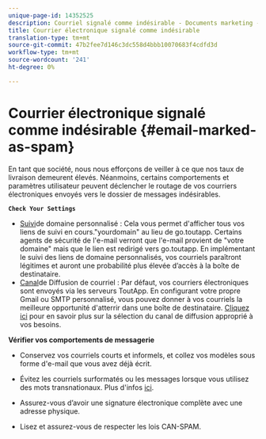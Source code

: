```yaml
---
unique-page-id: 14352525
description: Courriel signalé comme indésirable - Documents marketing - Documentation du produit
title: Courrier électronique signalé comme indésirable
translation-type: tm+mt
source-git-commit: 47b2fee7d146c3dc558d4bbb10070683f4cdfd3d
workflow-type: tm+mt
source-wordcount: '241'
ht-degree: 0%

---
```



# Courrier électronique signalé comme indésirable {#email-marked-as-spam}

En tant que société, nous nous efforçons de veiller à ce que nos taux de livraison demeurent élevés. Néanmoins, certains comportements et paramètres utilisateur peuvent déclencher le routage de vos courriers électroniques envoyés vers le dossier de messages indésirables.

**`Check Your Settings`**

* [Suivi](http://docs.marketo.com/x/4oPS)de domaine personnalisé : Cela vous permet d&#39;afficher tous vos liens de suivi en cours.&quot;yourdomain&quot; au lieu de go.toutapp. Certains agents de sécurité de l&#39;e-mail verront que l&#39;e-mail provient de &quot;votre domaine&quot; mais que le lien est redirigé vers go.toutapp. En implémentant le suivi des liens de domaine personnalisés, vos courriels paraîtront légitimes et auront une probabilité plus élevée d’accès à la boîte de destinataire.
* [Canal](http://docs.marketo.com/x/y4TS)de Diffusion de courriel : Par défaut, vos courriers électroniques sont envoyés via les serveurs ToutApp. En configurant votre propre Gmail ou SMTP personnalisé, vous pouvez donner à vos courriels la meilleure opportunité d&#39;atterrir dans une boîte de destinataire. [Cliquez ici](https://nation.marketo.com/docs/DOC-5080) pour en savoir plus sur la sélection du canal de diffusion approprié à vos besoins.

**Vérifier vos comportements de messagerie**

* Conservez vos courriels courts et informels, et collez vos modèles sous forme d&#39;e-mail que vous avez déjà écrit.

* Évitez les courriels surformatés ou les messages lorsque vous utilisez des mots transnationaux. Plus d&#39;infos [ici](http://www1.toutapp.com/blog/how-to-keep-your-sales-emails-out-of-the-spam-filter/).

* Assurez-vous d’avoir une signature électronique complète avec une adresse physique.

* Lisez et assurez-vous de respecter les lois [](http://docs.marketo.com/display/docs/assets/external-link.jspa)CAN-SPAM.

